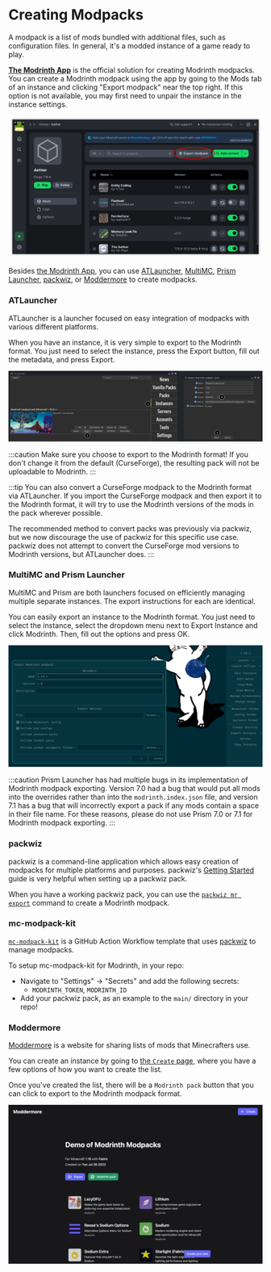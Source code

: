 # Creating Modpacks

A modpack is a list of mods bundled with additional files, such as configuration files. In general, it's a modded instance of a game ready to play.

**[The Modrinth App](https://modrinth.com/app)** is the official solution for creating Modrinth modpacks. You can create a Modrinth modpack using the app by going to the Mods tab of an instance and clicking "Export modpack" near the top right. If this option is not available, you may first need to unpair the instance in the instance settings.

![Modrinth App export](../../static/img/tutorial/modrinthAppExport.png)

Besides [the Modrinth App](https://modrinth.com/app), you can use [ATLauncher](https://atlauncher.com), [MultiMC](https://multimc.org), [Prism Launcher](https://prismlauncher.org), [packwiz](https://github.com/packwiz/packwiz), or [Moddermore](https://moddermore.net) to create modpacks.

### ATLauncher

ATLauncher is a launcher focused on easy integration of modpacks with various different platforms.

When you have an instance, it is very simple to export to the Modrinth format. You just need to select the instance, press the Export button, fill out the metadata, and press Export.

![ATLauncher export](../../static/img/tutorial/atlauncherExport.png)

:::caution
Make sure you choose to export to the Modrinth format! If you don't change it from the default (CurseForge), the resulting pack will not be uploadable to Modrinth.
:::

:::tip
You can also convert a CurseForge modpack to the Modrinth format via ATLauncher. If you import the CurseForge modpack and then export it to the Modrinth format, it will try to use the Modrinth versions of the mods in the pack wherever possible.

The recommended method to convert packs was previously via packwiz, but we now discourage the use of packwiz for this specific use case. packwiz does not attempt to convert the CurseForge mod versions to Modrinth versions, but ATLauncher does.
:::

### MultiMC and Prism Launcher

MultiMC and Prism are both launchers focused on efficiently managing multiple separate instances. The export instructions for each are identical.

You can easily export an instance to the Modrinth format. You just need to select the instance, select the dropdown menu next to Export Instance and click Modrinth. Then, fill out the options and press OK.

![MultiMC export](../../static/img/tutorial/multimcExport.png)

:::caution
Prism Launcher has had multiple bugs in its implementation of Modrinth modpack exporting. Version 7.0 had a bug that would put all mods into the overrides rather than into the `modrinth.index.json` file, and version 7.1 has a bug that will incorrectly export a pack if any mods contain a space in their file name. For these reasons, please do not use Prism 7.0 or 7.1 for Modrinth modpack exporting.
:::

### packwiz

packwiz is a command-line application which allows easy creation of modpacks for multiple platforms and purposes. packwiz's [Getting Started](https://packwiz.infra.link/tutorials/creating/getting-started/) guide is very helpful when setting up a packwiz pack.

When you have a working packwiz pack, you can use the [`packwiz mr export`] command to create a Modrinth modpack.

[`packwiz mr export`]: https://packwiz.infra.link/reference/commands/packwiz_modrinth_export/

### mc-modpack-kit

[`mc-modpack-kit`](https://github.com/jh-devv/mc-modpack-kit) is a GitHub Action Workflow template that uses [packwiz](https://packwiz.infra.link) to manage modpacks.

To setup mc-modpack-kit for Modrinth, in your repo:
- Navigate to "Settings" -> "Secrets" and add the following secrets:
  - `MODRINTH_TOKEN`, `MODRINTH_ID`
- Add your packwiz pack, as an example to the `main/` directory in your repo!

### Moddermore

[Moddermore](https://moddermore.net) is a website for sharing lists of mods that Minecrafters use.

You can create an instance by going to [the `Create` page](https://moddermore.net/new), where you have a few options of how you want to create the list.

Once you've created the list, there will be a `Modrinth pack` button that you can click to export to the Modrinth modpack format.

![Export from Moddermore](../../static/img/tutorial/moddermore.png)
